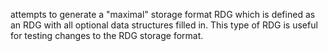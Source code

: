 attempts to generate a "maximal" storage format RDG which is defined as an RDG with all optional data structures filled in. This type of RDG is useful for testing changes to the RDG storage format. 
